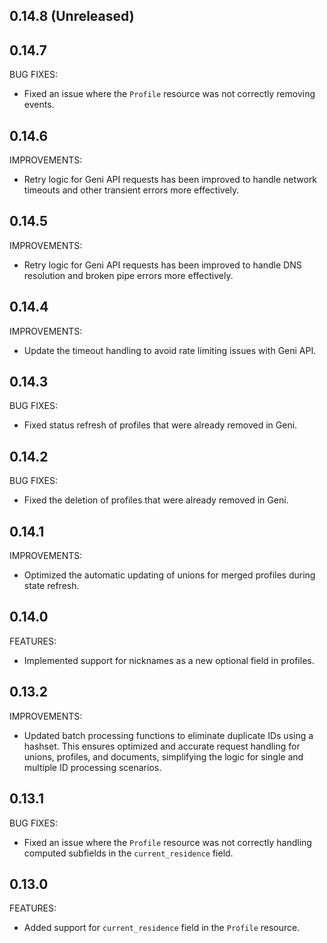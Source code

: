 ## 0.14.8 (Unreleased)


## 0.14.7

BUG FIXES:

* Fixed an issue where the `Profile` resource was not correctly removing events.

## 0.14.6

IMPROVEMENTS:

* Retry logic for Geni API requests has been improved to handle network timeouts and other transient errors more effectively.

## 0.14.5

IMPROVEMENTS:

* Retry logic for Geni API requests has been improved to handle DNS resolution and broken pipe errors more effectively.

## 0.14.4

IMPROVEMENTS:

* Update the timeout handling to avoid rate limiting issues with Geni API.

## 0.14.3

BUG FIXES:

* Fixed status refresh of profiles that were already removed in Geni.

## 0.14.2

BUG FIXES:

* Fixed the deletion of profiles that were already removed in Geni.

## 0.14.1

IMPROVEMENTS:

* Optimized the automatic updating of unions for merged profiles during state refresh.

## 0.14.0

FEATURES:

* Implemented support for nicknames as a new optional field in profiles.

## 0.13.2

IMPROVEMENTS:

* Updated batch processing functions to eliminate duplicate IDs using a hashset. This ensures optimized and accurate
  request handling for unions, profiles, and documents, simplifying the logic for single and multiple ID processing
  scenarios.

## 0.13.1

BUG FIXES:

* Fixed an issue where the `Profile` resource was not correctly handling computed subfields in the `current_residence`
  field.

## 0.13.0

FEATURES:

* Added support for `current_residence` field in the `Profile` resource.
